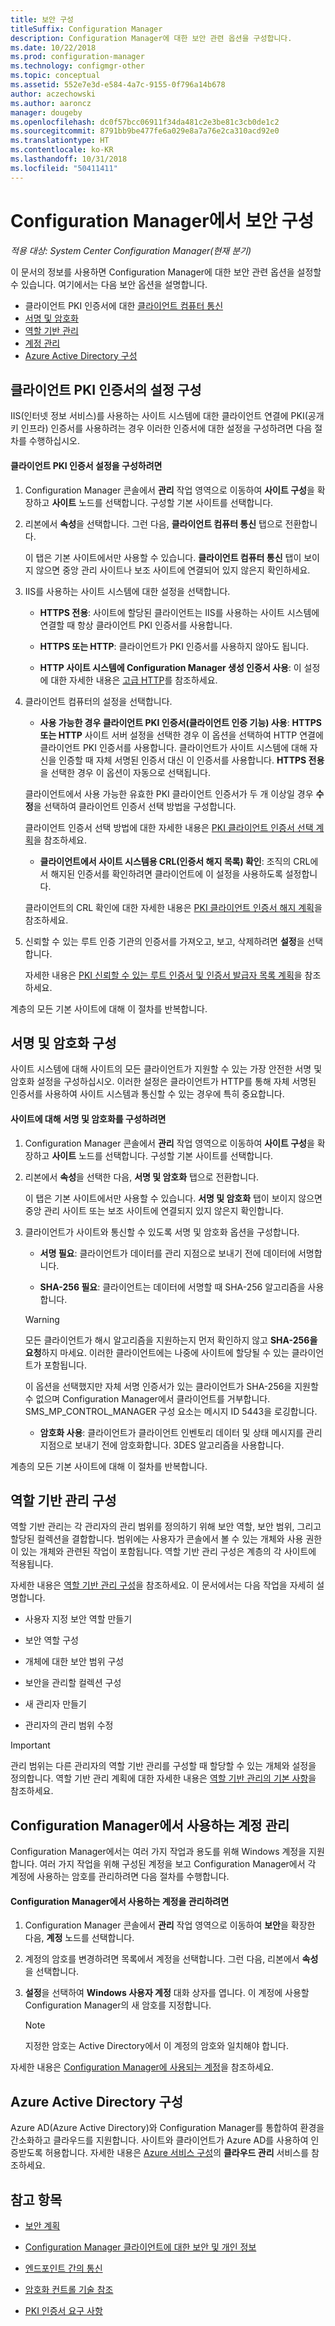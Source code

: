 ```yaml
---
title: 보안 구성
titleSuffix: Configuration Manager
description: Configuration Manager에 대한 보안 관련 옵션을 구성합니다.
ms.date: 10/22/2018
ms.prod: configuration-manager
ms.technology: configmgr-other
ms.topic: conceptual
ms.assetid: 552e7e3d-e584-4a7c-9155-0f796a14b678
author: aczechowski
ms.author: aaroncz
manager: dougeby
ms.openlocfilehash: dc0f57bcc06911f34da481c2e3be81c3cb0de1c2
ms.sourcegitcommit: 8791bb9be477fe6a029e8a7a76e2ca310acd92e0
ms.translationtype: HT
ms.contentlocale: ko-KR
ms.lasthandoff: 10/31/2018
ms.locfileid: "50411411"
---
```

# <a name="configure-security-in-configuration-manager"></a>Configuration Manager에서 보안 구성

*적용 대상: System Center Configuration Manager(현재 분기)*

이 문서의 정보를 사용하면 Configuration Manager에 대한 보안 관련 옵션을 설정할 수 있습니다. 여기에서는 다음 보안 옵션을 설명합니다.
- 클라이언트 PKI 인증서에 대한 [클라이언트 컴퓨터 통신](#BKMK_ConfigureClientPKI)  
- [서명 및 암호화](#BKMK_ConfigureSigningEncryption)  
- [역할 기반 관리](#BKMK_ConfigureRBA)  
- [계정 관리](#BKMK_ManageAccounts)  
- [Azure Active Directory 구성](#bkmk_azuread)  



##  <a name="BKMK_ConfigureClientPKI"></a> 클라이언트 PKI 인증서의 설정 구성  

IIS(인터넷 정보 서비스)를 사용하는 사이트 시스템에 대한 클라이언트 연결에 PKI(공개 키 인프라) 인증서를 사용하려는 경우 이러한 인증서에 대한 설정을 구성하려면 다음 절차를 수행하십시오.  

#### <a name="to-configure-client-pki-certificate-settings"></a>클라이언트 PKI 인증서 설정을 구성하려면  

1.  Configuration Manager 콘솔에서 **관리** 작업 영역으로 이동하여 **사이트 구성**을 확장하고 **사이트** 노드를 선택합니다. 구성할 기본 사이트를 선택합니다.  

2.  리본에서 **속성**을 선택합니다. 그런 다음, **클라이언트 컴퓨터 통신** 탭으로 전환합니다.  

    이 탭은 기본 사이트에서만 사용할 수 있습니다. **클라이언트 컴퓨터 통신** 탭이 보이지 않으면 중앙 관리 사이트나 보조 사이트에 연결되어 있지 않은지 확인하세요.  

3.  IIS를 사용하는 사이트 시스템에 대한 설정을 선택합니다.  

    - **HTTPS 전용**: 사이트에 할당된 클라이언트는 IIS를 사용하는 사이트 시스템에 연결할 때 항상 클라이언트 PKI 인증서를 사용합니다.  

    - **HTTPS 또는 HTTP**: 클라이언트가 PKI 인증서를 사용하지 않아도 됩니다.  

    - **HTTP 사이트 시스템에 Configuration Manager 생성 인증서 사용**: 이 설정에 대한 자세한 내용은 [고급 HTTP](/sccm/core/plan-design/hierarchy/enhanced-http)를 참조하세요.  

4.  클라이언트 컴퓨터의 설정을 선택합니다.  

    - **사용 가능한 경우 클라이언트 PKI 인증서(클라이언트 인증 기능) 사용**: **HTTPS 또는 HTTP** 사이트 서버 설정을 선택한 경우 이 옵션을 선택하여 HTTP 연결에 클라이언트 PKI 인증서를 사용합니다. 클라이언트가 사이트 시스템에 대해 자신을 인증할 때 자체 서명된 인증서 대신 이 인증서를 사용합니다. **HTTPS 전용**을 선택한 경우 이 옵션이 자동으로 선택됩니다.  

    클라이언트에서 사용 가능한 유효한 PKI 클라이언트 인증서가 두 개 이상일 경우 **수정**을 선택하여 클라이언트 인증서 선택 방법을 구성합니다.  

    클라이언트 인증서 선택 방법에 대한 자세한 내용은 [PKI 클라이언트 인증서 선택 계획](/sccm/core/plan-design/security/plan-for-security#BKMK_PlanningForClientCertificateSelection)을 참조하세요.  

    - **클라이언트에서 사이트 시스템용 CRL(인증서 해지 목록) 확인**: 조직의 CRL에서 해지된 인증서를 확인하려면 클라이언트에 이 설정을 사용하도록 설정합니다.  

    클라이언트의 CRL 확인에 대한 자세한 내용은 [PKI 클라이언트 인증서 해지 계획](/sccm/core/plan-design/security/plan-for-security#BKMK_PlanningForCRLs)을 참조하세요.  

5.  신뢰할 수 있는 루트 인증 기관의 인증서를 가져오고, 보고, 삭제하려면 **설정**을 선택합니다.  

    자세한 내용은 [PKI 신뢰할 수 있는 루트 인증서 및 인증서 발급자 목록 계획](/sccm/core/plan-design/security/plan-for-security#BKMK_PlanningForRootCAs)을 참조하세요.  


계층의 모든 기본 사이트에 대해 이 절차를 반복합니다.  



##  <a name="BKMK_ConfigureSigningEncryption"></a> 서명 및 암호화 구성  

사이트 시스템에 대해 사이트의 모든 클라이언트가 지원할 수 있는 가장 안전한 서명 및 암호화 설정을 구성하십시오. 이러한 설정은 클라이언트가 HTTP를 통해 자체 서명된 인증서를 사용하여 사이트 시스템과 통신할 수 있는 경우에 특히 중요합니다.  

#### <a name="to-configure-signing-and-encryption-for-a-site"></a>사이트에 대해 서명 및 암호화를 구성하려면  

1.  Configuration Manager 콘솔에서 **관리** 작업 영역으로 이동하여 **사이트 구성**을 확장하고 **사이트** 노드를 선택합니다. 구성할 기본 사이트를 선택합니다.  

2.  리본에서 **속성**을 선택한 다음, **서명 및 암호화** 탭으로 전환합니다.  

    이 탭은 기본 사이트에서만 사용할 수 있습니다. **서명 및 암호화** 탭이 보이지 않으면 중앙 관리 사이트 또는 보조 사이트에 연결되지 있지 않은지 확인합니다.  

3.  클라이언트가 사이트와 통신할 수 있도록 서명 및 암호화 옵션을 구성합니다.  

    - **서명 필요**: 클라이언트가 데이터를 관리 지점으로 보내기 전에 데이터에 서명합니다.  

    - **SHA-256 필요**: 클라이언트는 데이터에 서명할 때 SHA-256 알고리즘을 사용합니다.  

    > [!WARNING]  
    >  모든 클라이언트가 해시 알고리즘을 지원하는지 먼저 확인하지 않고 **SHA-256을 요청**하지 마세요. 이러한 클라이언트에는 나중에 사이트에 할당될 수 있는 클라이언트가 포함됩니다.  
    >   
    >  이 옵션을 선택했지만 자체 서명 인증서가 있는 클라이언트가 SHA-256을 지원할 수 없으며 Configuration Manager에서 클라이언트를 거부합니다. SMS_MP_CONTROL_MANAGER 구성 요소는 메시지 ID 5443을 로깅합니다.  

    - **암호화 사용**: 클라이언트가 클라이언트 인벤토리 데이터 및 상태 메시지를 관리 지점으로 보내기 전에 암호화합니다. 3DES 알고리즘을 사용합니다.  

계층의 모든 기본 사이트에 대해 이 절차를 반복합니다.  



##  <a name="BKMK_ConfigureRBA"></a> 역할 기반 관리 구성  

역할 기반 관리는 각 관리자의 관리 범위를 정의하기 위해 보안 역할, 보안 범위, 그리고 할당된 컬렉션을 결합합니다. 범위에는 사용자가 콘솔에서 볼 수 있는 개체와 사용 권한이 있는 개체와 관련된 작업이 포함됩니다. 역할 기반 관리 구성은 계층의 각 사이트에 적용됩니다.  

자세한 내용은 [역할 기반 관리 구성](/sccm/core/servers/deploy/configure/configure-role-based-administration)을 참조하세요. 이 문서에서는 다음 작업을 자세히 설명합니다.  

- 사용자 지정 보안 역할 만들기  

- 보안 역할 구성  

- 개체에 대한 보안 범위 구성  

- 보안을 관리할 컬렉션 구성  

- 새 관리자 만들기  

- 관리자의 관리 범위 수정  

> [!IMPORTANT]  
>  관리 범위는 다른 관리자의 역할 기반 관리를 구성할 때 할당할 수 있는 개체와 설정을 정의합니다. 역할 기반 관리 계획에 대한 자세한 내용은 [역할 기반 관리의 기본 사항](/sccm/core/understand/fundamentals-of-role-based-administration)을 참조하세요.  



##  <a name="BKMK_ManageAccounts"></a> Configuration Manager에서 사용하는 계정 관리  

Configuration Manager에서는 여러 가지 작업과 용도를 위해 Windows 계정을 지원합니다. 여러 가지 작업을 위해 구성된 계정을 보고 Configuration Manager에서 각 계정에 사용하는 암호를 관리하려면 다음 절차를 수행합니다.  

#### <a name="to-manage-accounts-that-configuration-manager-uses"></a>Configuration Manager에서 사용하는 계정을 관리하려면  

1.  Configuration Manager 콘솔에서 **관리** 작업 영역으로 이동하여 **보안**을 확장한 다음, **계정** 노드를 선택합니다.  

2.  계정의 암호를 변경하려면 목록에서 계정을 선택합니다. 그런 다음, 리본에서 **속성**을 선택합니다.  

3.  **설정**을 선택하여 **Windows 사용자 계정** 대화 상자를 엽니다. 이 계정에 사용할 Configuration Manager의 새 암호를 지정합니다.  

    > [!NOTE]  
    >  지정한 암호는 Active Directory에서 이 계정의 암호와 일치해야 합니다.  

자세한 내용은 [Configuration Manager에 사용되는 계정](/sccm/core/plan-design/hierarchy/accounts)을 참조하세요.



##  <a name="bkmk_azuread"></a> Azure Active Directory 구성

Azure AD(Azure Active Directory)와 Configuration Manager를 통합하여 환경을 간소화하고 클라우드를 지원합니다. 사이트와 클라이언트가 Azure AD를 사용하여 인증받도록 허용합니다. 자세한 내용은 [Azure 서비스 구성](/sccm/core/servers/deploy/configure/azure-services-wizard)의 **클라우드 관리** 서비스를 참조하세요.



## <a name="see-also"></a>참고 항목

- [보안 계획](/sccm/core/plan-design/security/plan-for-security)  

- [Configuration Manager 클라이언트에 대한 보안 및 개인 정보](/sccm/core/clients/deploy/plan/security-and-privacy-for-clients)  

- [엔드포인트 간의 통신](/sccm/core/plan-design/hierarchy/communications-between-endpoints)  

- [암호화 컨트롤 기술 참조](/sccm/core/plan-design/security/cryptographic-controls-tehnical-reference)  

- [PKI 인증서 요구 사항](/sccm/core/plan-design/network/pki-certificate-requirements)  
